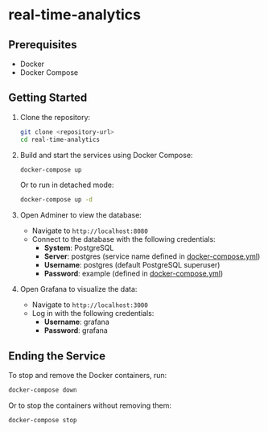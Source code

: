 # real-time-analytics

## Prerequisites

- Docker
- Docker Compose

## Getting Started

1. Clone the repository:

   ```sh
   git clone <repository-url>
   cd real-time-analytics
   ```

2. Build and start the services using Docker Compose:

   ```sh
   docker-compose up
   ```

   Or to run in detached mode:

   ```sh
   docker-compose up -d
   ```

3. Open Adminer to view the database:

   - Navigate to `http://localhost:8080`
   - Connect to the database with the following credentials:
     - **System**: PostgreSQL
     - **Server**: postgres (service name defined in [docker-compose.yml](http://_vscodecontentref_/1))
     - **Username**: postgres (default PostgreSQL superuser)
     - **Password**: example (defined in [docker-compose.yml](http://_vscodecontentref_/2))

4. Open Grafana to visualize the data:
   - Navigate to `http://localhost:3000`
   - Log in with the following credentials:
     - **Username**: grafana
     - **Password**: grafana

## Ending the Service

To stop and remove the Docker containers, run:

```sh
docker-compose down
```

Or to stop the containers without removing them:

```sh
docker-compose stop
```
